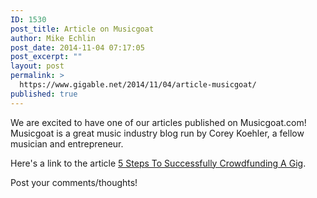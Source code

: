 ```yaml
---
ID: 1530
post_title: Article on Musicgoat
author: Mike Echlin
post_date: 2014-11-04 07:17:05
post_excerpt: ""
layout: post
permalink: >
  https://www.gigable.net/2014/11/04/article-musicgoat/
published: true
---
```

We are excited to have one of our articles published on Musicgoat.com! Musicgoat is a great music industry blog run by Corey Koehler, a fellow musician and entrepreneur.

Here's a link to the article <a title="5 Steps To Successfully Crowdfunding A Gig" href="http://musicgoat.com/crowdfunding-a-gig" target="_blank">5 Steps To Successfully Crowdfunding A Gig</a>.

Post your comments/thoughts!